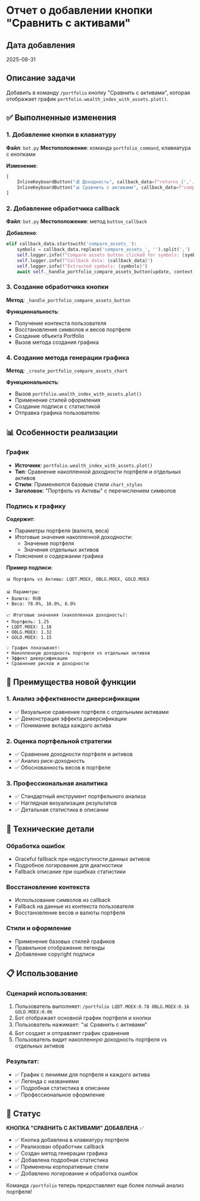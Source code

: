 # Отчет о добавлении кнопки "Сравнить с активами"

## Дата добавления
2025-08-31

## Описание задачи
Добавить в команду `/portfolio` кнопку "Сравнить с активами", которая отображает график `portfolio.wealth_index_with_assets.plot()`.

## ✅ Выполненные изменения

### 1. Добавление кнопки в клавиатуру

**Файл**: `bot.py`
**Местоположение**: команда `portfolio_command`, клавиатура с кнопками

**Изменение**:
```python
[
    InlineKeyboardButton("💰 Доходность", callback_data=f"returns_{','.join(symbols)}"),
    InlineKeyboardButton("📊 Сравнить с активами", callback_data=f"compare_assets_{','.join(symbols)}")
]
```

### 2. Добавление обработчика callback

**Файл**: `bot.py`
**Местоположение**: метод `button_callback`

**Добавлено**:
```python
elif callback_data.startswith('compare_assets_'):
    symbols = callback_data.replace('compare_assets_', '').split(',')
    self.logger.info(f"Compare assets button clicked for symbols: {symbols}")
    self.logger.info(f"Callback data: {callback_data}")
    self.logger.info(f"Extracted symbols: {symbols}")
    await self._handle_portfolio_compare_assets_button(update, context, symbols)
```

### 3. Создание обработчика кнопки

**Метод**: `_handle_portfolio_compare_assets_button`

**Функциональность**:
- Получение контекста пользователя
- Восстановление символов и весов портфеля
- Создание объекта Portfolio
- Вызов метода создания графика

### 4. Создание метода генерации графика

**Метод**: `_create_portfolio_compare_assets_chart`

**Функциональность**:
- Вызов `portfolio.wealth_index_with_assets.plot()`
- Применение стилей оформления
- Создание подписи с статистикой
- Отправка графика пользователю

## 📊 Особенности реализации

### График
- **Источник**: `portfolio.wealth_index_with_assets.plot()`
- **Тип**: Сравнение накопленной доходности портфеля и отдельных активов
- **Стили**: Применяются базовые стили `chart_styles`
- **Заголовок**: "Портфель vs Активы" с перечислением символов

### Подпись к графику
**Содержит**:
- Параметры портфеля (валюта, веса)
- Итоговые значения накопленной доходности:
  - Значение портфеля
  - Значения отдельных активов
- Пояснения о содержании графика

**Пример подписи**:
```
📊 Портфель vs Активы: LQDT.MOEX, OBLG.MOEX, GOLD.MOEX

📊 Параметры:
• Валюта: RUB
• Веса: 78.0%, 16.0%, 6.0%

📈 Итоговые значения (накопленная доходность):
• Портфель: 1.25
• LQDT.MOEX: 1.18
• OBLG.MOEX: 1.32
• GOLD.MOEX: 1.15

💡 График показывает:
• Накопленную доходность портфеля vs отдельных активов
• Эффект диверсификации
• Сравнение рисков и доходности
```

## 🎯 Преимущества новой функции

### 1. Анализ эффективности диверсификации
- ✅ Визуальное сравнение портфеля с отдельными активами
- ✅ Демонстрация эффекта диверсификации
- ✅ Понимание вклада каждого актива

### 2. Оценка портфельной стратегии
- ✅ Сравнение доходности портфеля и активов
- ✅ Анализ риск-доходность
- ✅ Обоснованность весов в портфеле

### 3. Профессиональная аналитика
- ✅ Стандартный инструмент портфельного анализа
- ✅ Наглядная визуализация результатов
- ✅ Детальная статистика в описании

## 🔧 Технические детали

### Обработка ошибок
- Graceful fallback при недоступности данных активов
- Подробное логирование для диагностики
- Fallback описание при ошибках статистики

### Восстановление контекста
- Использование символов из callback
- Fallback на данные из контекста пользователя
- Восстановление весов и валюты портфеля

### Стили и оформление
- Применение базовых стилей графиков
- Правильное отображение легенды
- Добавление copyright подписи

## 📋 Использование

### Сценарий использования:
1. Пользователь выполняет: `/portfolio LQDT.MOEX:0.78 OBLG.MOEX:0.16 GOLD.MOEX:0.06`
2. Бот отображает основной график портфеля и кнопки
3. Пользователь нажимает: "📊 Сравнить с активами"
4. Бот создает и отправляет график сравнения
5. Пользователь видит накопленную доходность портфеля vs отдельных активов

### Результат:
- ✅ График с линиями для портфеля и каждого актива
- ✅ Легенда с названиями
- ✅ Подробная статистика в описании
- ✅ Профессиональное оформление

## 🚀 Статус

**КНОПКА "СРАВНИТЬ С АКТИВАМИ" ДОБАВЛЕНА** ✅

- ✅ Кнопка добавлена в клавиатуру портфеля
- ✅ Реализован обработчик callback
- ✅ Создан метод генерации графика
- ✅ Добавлена подробная статистика
- ✅ Применены корпоративные стили
- ✅ Добавлено логирование и обработка ошибок

Команда `/portfolio` теперь предоставляет еще более полный анализ портфеля!
